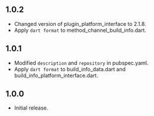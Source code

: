 ## 1.0.2

- Changed version of plugin_platform_interface to 2.1.8.
- Apply `dart format` to method_channel_build_info.dart.

## 1.0.1

- Modified `description` and `repository` in pubspec.yaml.
- Apply `dart format` to build_info_data.dart and build_info_platform_interface.dart.

## 1.0.0

- Initial release.
